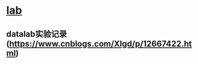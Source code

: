 # [lab](http://csapp.cs.cmu.edu/3e/labs.html)
## datalab实验记录(https://www.cnblogs.com/Xlgd/p/12667422.html)
